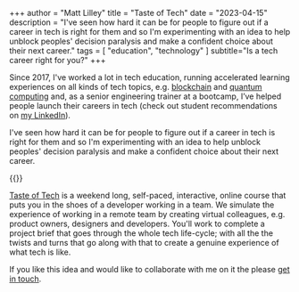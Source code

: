 +++
author = "Matt Lilley"
title = "Taste of Tech"
date = "2023-04-15"
description = "I've seen how hard it can be for people to figure out if a career in tech is right for them and so I'm experimenting with an idea to help unblock peoples' decision paralysis and make a confident choice about their next career."
tags = [
    "education",
    "technology"
]
subtitle="Is a tech career right for you?"
+++

Since 2017, I've worked a lot in tech education, running accelerated learning experiences on all kinds of tech topics, e.g. [blockchain](https://twitter.com/feline_dacat/status/921333764965437443) and [quantum computing](https://twitter.com/KathrynParsons/status/1017345651296886784) and, as a senior engineering trainer at a bootcamp, I’ve helped people launch their careers in tech (check out student recommendations on [my LinkedIn](https://www.linkedin.com/in/matthew-lilley/)).



I've seen how hard it can be for people to figure out if a career in tech is right for them and so I'm experimenting with an idea to help unblock peoples' decision paralysis and make a confident choice about their next career.

{{<image-link src="tasteoftech.png" href="https://tasteof.tech" alt="Taste of Tech logo">}}


[Taste of Tech](https://tasteof.tech) is a weekend long, self-paced, interactive, online course that puts you in the shoes of a developer working in a team. We simulate the experience of working in a remote team by creating virtual colleagues, e.g. product owners, designers and developers. You'll work to complete a project brief that goes through the whole tech life-cycle; with all the the twists and turns that go along with that to create a genuine experience of what tech is like.

 If you like this idea and would like to collaborate with me on it the please [get in touch](/about/#contact).
